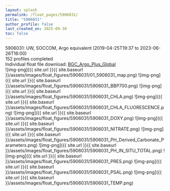 ```yaml
---
layout: splash
permalink: /float_pages/5906031/
title: "5906031"
author_profile: false
last_created_on: 2025-09-30
toc: false
---
```

 
5906031: UW, SOCCOM, Argo equivalent (2019-04-25T19:37 to 2023-06-26T16:00)\
152 profiles completed\
Individual float file download: [BGC_Argo_Plus_Global](https://ftp.soest.hawaii.edu/bgc_argo_plus/Individual_Floats/outliers_removed/5906031_Sprof_processed.nc)\
![img-png]({{ site.url }}{{ site.baseurl }}/assets/images/float_figures/5906031/01_5906031_map.png)
![img-png]({{ site.url }}{{ site.baseurl }}/assets/images/float_figures/5906031/5906031_BBP700.png)
![img-png]({{ site.url }}{{ site.baseurl }}/assets/images/float_figures/5906031/5906031_CHLA.png)
![img-png]({{ site.url }}{{ site.baseurl }}/assets/images/float_figures/5906031/5906031_CHLA_FLUORESCENCE.png)
![img-png]({{ site.url }}{{ site.baseurl }}/assets/images/float_figures/5906031/5906031_DOXY.png)
![img-png]({{ site.url }}{{ site.baseurl }}/assets/images/float_figures/5906031/5906031_NITRATE.png)
![img-png]({{ site.url }}{{ site.baseurl }}/assets/images/float_figures/5906031/5906031_PH_Derived_Carbonate_Parameters.png)
![img-png]({{ site.url }}{{ site.baseurl }}/assets/images/float_figures/5906031/5906031_PH_IN_SITU_TOTAL.png)
![img-png]({{ site.url }}{{ site.baseurl }}/assets/images/float_figures/5906031/5906031_PRES.png)
![img-png]({{ site.url }}{{ site.baseurl }}/assets/images/float_figures/5906031/5906031_PSAL.png)
![img-png]({{ site.url }}{{ site.baseurl }}/assets/images/float_figures/5906031/5906031_TEMP.png)
